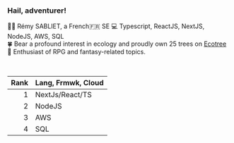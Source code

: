 
### Hail, adventurer!

 👦🏻  Rémy SABLIET, a French🇫🇷 SE
 💻  Typescript, ReactJS, NextJS, NodeJS, AWS, SQL  
 🍀  Bear a profound interest in ecology and proudly own 25 trees on [Ecotree](https://ecotree.green/)  
 🔮  Enthusiast of RPG and fantasy-related topics.  

<br>

| Rank | Lang, Frmwk, Cloud |
|-----:|--------------------|
|     1|  NextJs/React/TS   |
|     2|  NodeJS            |
|     3|  AWS               |
|     4|  SQL               |

